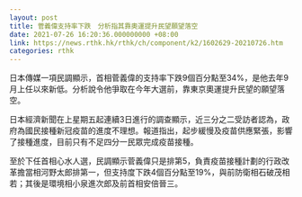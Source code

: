 ```yaml
---
layout: post
title: 菅義偉支持率下跌　分析指其靠奧運提升民望願望落空
date: 2021-07-26 16:20:36.000000000 +08:00
link: https://news.rthk.hk/rthk/ch/component/k2/1602629-20210726.htm
categories: rthk
---
```


日本傳媒一項民調顯示，首相菅義偉的支持率下跌9個百分點至34%，是他去年9月上任以來新低。分析說令他爭取在今年大選前，靠東京奧運提升民望的願望落空。

日本經濟新聞在上星期五起連續3日進行的調查顯示，近三分之二受訪者認為，政府為國民接種新冠疫苗的進度不理想。報道指出，起步緩慢及疫苗供應緊張，影響了接種進度，目前只有不足四分一民眾完成疫苗接種。

至於下任首相心水人選，民調顯示菅義偉只是排第5，負責疫苗接種計劃的行政改革擔當相河野太郎排第一，但支持度下跌4個百分點至19%，與前防衛相石破茂相若；其後是環境相小泉進次郎及前首相安倍晉三。
